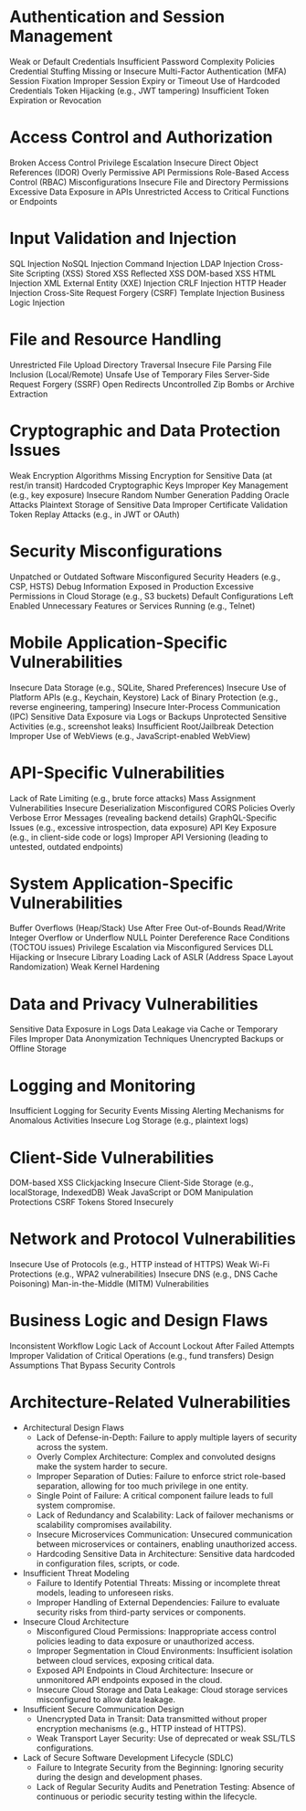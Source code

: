 # Authentication and Session Management
Weak or Default Credentials
Insufficient Password Complexity Policies
Credential Stuffing
Missing or Insecure Multi-Factor Authentication (MFA)
Session Fixation
Improper Session Expiry or Timeout
Use of Hardcoded Credentials
Token Hijacking (e.g., JWT tampering)
Insufficient Token Expiration or Revocation

# Access Control and Authorization
Broken Access Control
Privilege Escalation
Insecure Direct Object References (IDOR)
Overly Permissive API Permissions
Role-Based Access Control (RBAC) Misconfigurations
Insecure File and Directory Permissions
Excessive Data Exposure in APIs
Unrestricted Access to Critical Functions or Endpoints

# Input Validation and Injection
SQL Injection
NoSQL Injection
Command Injection
LDAP Injection
Cross-Site Scripting (XSS)
Stored XSS
Reflected XSS
DOM-based XSS
HTML Injection
XML External Entity (XXE) Injection
CRLF Injection
HTTP Header Injection
Cross-Site Request Forgery (CSRF)
Template Injection
Business Logic Injection

# File and Resource Handling
Unrestricted File Upload
Directory Traversal
Insecure File Parsing
File Inclusion (Local/Remote)
Unsafe Use of Temporary Files
Server-Side Request Forgery (SSRF)
Open Redirects
Uncontrolled Zip Bombs or Archive Extraction

# Cryptographic and Data Protection Issues
Weak Encryption Algorithms
Missing Encryption for Sensitive Data (at rest/in transit)
Hardcoded Cryptographic Keys
Improper Key Management (e.g., key exposure)
Insecure Random Number Generation
Padding Oracle Attacks
Plaintext Storage of Sensitive Data
Improper Certificate Validation
Token Replay Attacks (e.g., in JWT or OAuth)

# Security Misconfigurations
Unpatched or Outdated Software
Misconfigured Security Headers (e.g., CSP, HSTS)
Debug Information Exposed in Production
Excessive Permissions in Cloud Storage (e.g., S3 buckets)
Default Configurations Left Enabled
Unnecessary Features or Services Running (e.g., Telnet)

# Mobile Application-Specific Vulnerabilities
Insecure Data Storage (e.g., SQLite, Shared Preferences)
Insecure Use of Platform APIs (e.g., Keychain, Keystore)
Lack of Binary Protection (e.g., reverse engineering, tampering)
Insecure Inter-Process Communication (IPC)
Sensitive Data Exposure via Logs or Backups
Unprotected Sensitive Activities (e.g., screenshot leaks)
Insufficient Root/Jailbreak Detection
Improper Use of WebViews (e.g., JavaScript-enabled WebView)

# API-Specific Vulnerabilities
Lack of Rate Limiting (e.g., brute force attacks)
Mass Assignment Vulnerabilities
Insecure Deserialization
Misconfigured CORS Policies
Overly Verbose Error Messages (revealing backend details)
GraphQL-Specific Issues (e.g., excessive introspection, data exposure)
API Key Exposure (e.g., in client-side code or logs)
Improper API Versioning (leading to untested, outdated endpoints)

# System Application-Specific Vulnerabilities
Buffer Overflows (Heap/Stack)
Use After Free
Out-of-Bounds Read/Write
Integer Overflow or Underflow
NULL Pointer Dereference
Race Conditions (TOCTOU issues)
Privilege Escalation via Misconfigured Services
DLL Hijacking or Insecure Library Loading
Lack of ASLR (Address Space Layout Randomization)
Weak Kernel Hardening

# Data and Privacy Vulnerabilities
Sensitive Data Exposure in Logs
Data Leakage via Cache or Temporary Files
Improper Data Anonymization Techniques
Unencrypted Backups or Offline Storage

# Logging and Monitoring
Insufficient Logging for Security Events
Missing Alerting Mechanisms for Anomalous Activities
Insecure Log Storage (e.g., plaintext logs)

# Client-Side Vulnerabilities
DOM-based XSS
Clickjacking
Insecure Client-Side Storage (e.g., localStorage, IndexedDB)
Weak JavaScript or DOM Manipulation Protections
CSRF Tokens Stored Insecurely

# Network and Protocol Vulnerabilities
Insecure Use of Protocols (e.g., HTTP instead of HTTPS)
Weak Wi-Fi Protections (e.g., WPA2 vulnerabilities)
Insecure DNS (e.g., DNS Cache Poisoning)
Man-in-the-Middle (MITM) Vulnerabilities

# Business Logic and Design Flaws
Inconsistent Workflow Logic
Lack of Account Lockout After Failed Attempts
Improper Validation of Critical Operations (e.g., fund transfers)
Design Assumptions That Bypass Security Controls

# Architecture-Related Vulnerabilities
- Architectural Design Flaws
  - Lack of Defense-in-Depth: Failure to apply multiple layers of security across the system.
  - Overly Complex Architecture: Complex and convoluted designs make the system harder to secure.
  - Improper Separation of Duties: Failure to enforce strict role-based separation, allowing for too much privilege in one entity.
  - Single Point of Failure: A critical component failure leads to full system compromise.
  - Lack of Redundancy and Scalability: Lack of failover mechanisms or scalability compromises availability.
  - Insecure Microservices Communication: Unsecured communication between microservices or containers, enabling unauthorized access.
  - Hardcoding Sensitive Data in Architecture: Sensitive data hardcoded in configuration files, scripts, or code.
- Insufficient Threat Modeling
  - Failure to Identify Potential Threats: Missing or incomplete threat models, leading to unforeseen risks.
  - Improper Handling of External Dependencies: Failure to evaluate security risks from third-party services or components.
- Insecure Cloud Architecture
  - Misconfigured Cloud Permissions: Inappropriate access control policies leading to data exposure or unauthorized access.
  - Improper Segmentation in Cloud Environments: Insufficient isolation between cloud services, exposing critical data.
  - Exposed API Endpoints in Cloud Architecture: Insecure or unmonitored API endpoints exposed in the cloud.
  - Insecure Cloud Storage and Data Leakage: Cloud storage services misconfigured to allow data leakage.
- Insufficient Secure Communication Design
  - Unencrypted Data in Transit: Data transmitted without proper encryption mechanisms (e.g., HTTP instead of HTTPS).
  - Weak Transport Layer Security: Use of deprecated or weak SSL/TLS configurations.
- Lack of Secure Software Development Lifecycle (SDLC)
  - Failure to Integrate Security from the Beginning: Ignoring security during the design and development phases.
  - Lack of Regular Security Audits and Penetration Testing: Absence of continuous or periodic security testing within the lifecycle.
